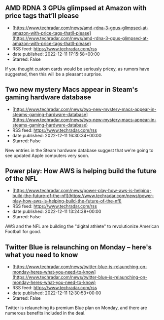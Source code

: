 ## AMD RDNA 3 GPUs glimpsed at Amazon with price tags that’ll please
 - [https://www.techradar.com/news/amd-rdna-3-gpus-glimpsed-at-amazon-with-price-tags-thatll-please](https://www.techradar.com/news/amd-rdna-3-gpus-glimpsed-at-amazon-with-price-tags-thatll-please)
 - RSS feed: https://www.techradar.com/rss
 - date published: 2022-12-11 17:15:58+00:00
 - Starred: False

If you thought custom cards would be seriously pricey, as rumors have suggested, then this will be a pleasant surprise.

## Two new mystery Macs appear in Steam's gaming hardware database
 - [https://www.techradar.com/news/two-new-mystery-macs-appear-in-steams-gaming-hardware-database](https://www.techradar.com/news/two-new-mystery-macs-appear-in-steams-gaming-hardware-database)
 - RSS feed: https://www.techradar.com/rss
 - date published: 2022-12-11 16:30:34+00:00
 - Starred: False

New entries in the Steam hardware database suggest that we're going to see updated Apple computers very soon.

## Power play: How AWS is helping build the future of the NFL
 - [https://www.techradar.com/news/power-play-how-aws-is-helping-build-the-future-of-the-nfl](https://www.techradar.com/news/power-play-how-aws-is-helping-build-the-future-of-the-nfl)
 - RSS feed: https://www.techradar.com/rss
 - date published: 2022-12-11 13:24:38+00:00
 - Starred: False

AWS and the NFL are building the "digital athlete" to revolutionize American Football for good.

## Twitter Blue is relaunching on Monday – here's what you need to know
 - [https://www.techradar.com/news/twitter-blue-is-relaunching-on-monday-heres-what-you-need-to-know](https://www.techradar.com/news/twitter-blue-is-relaunching-on-monday-heres-what-you-need-to-know)
 - RSS feed: https://www.techradar.com/rss
 - date published: 2022-12-11 12:30:53+00:00
 - Starred: False

Twitter is relaunching its premium Blue plan on Monday, and there are numerous benefits included in the deal.
